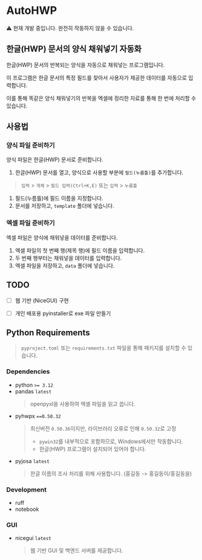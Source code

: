 # AutoHWP

:warning: 현재 개발 중입니다. 완전히 작동하지 않을 수 있습니다.


## 한글(HWP) 문서의 양식 채워넣기 자동화

한글(HWP) 문서의 반복되는 양식을 자동으로 채워넣는 프로그램입니다.

이 프로그램은 한글 문서의 특정 필드를 찾아서 사용자가 제공한 데이터를 자동으로 입력합니다.

이를 통해 똑같은 양식 채워넣기의 반복을 엑셀에 정리한 자료를 통해 한 번에 처리할 수 있습니다.


## 사용법

### 양식 파일 준비하기
양식 파일은 한글(HWP) 문서로 준비합니다.
1. 한글(HWP) 문서를 열고, 양식으로 사용할 부분에 `필드(누름틀)`를 추가합니다.
  > `입력` > `개체` > `필드 입력(Ctrl+K,E)` 또는 `입력` > `누름틀`
1. 필드(누름틀)에 필드 이름을 지정합니다.
2. 문서를 저장하고, `template` 폴더에 넣습니다.

### 엑셀 파일 준비하기
엑셀 파일은 양식에 채워넣을 데이터를 준비합니다.
1. 엑셀 파일의 첫 번째 행(제목 행)에 필드 이름을 입력합니다.
2. 두 번째 행부터는 채워넣을 데이터를 입력합니다.
3. 엑셀 파일을 저장하고, `data` 폴더에 넣습니다.

## TODO
- [ ] 웹 기반 (NiceGUI) 구현
- [ ] 개인 배포용 pyinstaller로 exe 파일 만들기


## Python Requirements
> `pyproject.toml` 또는 `requirements.txt` 파일을 통해 패키지를 설치할 수 있습니다.

### Dependencies
- python `>= 3.12`
- pandas `latest`
  > openpyxl을 사용하여 엑셀 파일을 읽고 씁니다.
- pyhwpx `==0.50.32`
  > 최신버전 `0.50.36`이지만, 라이브러리 오류로 인해 `0.50.32`로 고정  
  > - `pywin32`를 내부적으로 포함하므로, Windows에서만 작동합니다.
  > - 한글(HWP) 프로그램이 설치되어 있어야 합니다.
- pyjosa `latest`
  > 한글 이름의 조사 처리를 위해 사용합니다. (홍길동 -> 홍길동이/홍길동을)

### Development
- ruff
- notebook

### GUI
- nicegui `latest`
  > 웹 기반 GUI 및 백엔드 서버를 제공합니다.
